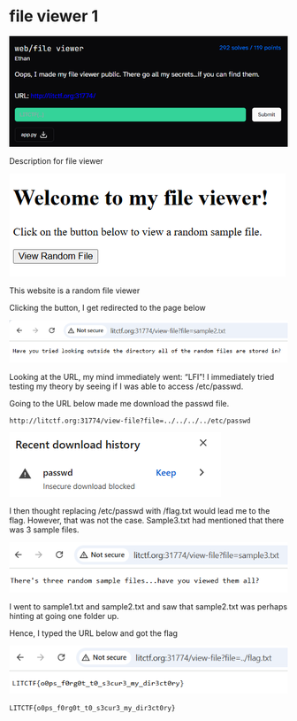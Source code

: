 # file viewer 1

![Alt text](images/file-viewer-desc.png)

Description for file viewer


![Alt text](images/fv1-1.png)

This website is a random file viewer

Clicking the button, I get redirected to the page below

![Alt text](images/fv1-2.png)

Looking at the URL, my mind immediately went: “LFI”! I immediately tried testing my theory by seeing if I was able to access /etc/passwd.

Going to the URL below made me download the passwd file.

```
http://litctf.org:31774/view-file?file=../../../../etc/passwd
```

![Alt text](images/fv1-3.png)

I then thought replacing /etc/passwd with /flag.txt would lead me to the flag. However, that was not the case. Sample3.txt had mentioned that there was 3 sample files.

![Alt text](images/fv1-4.png)

I went to sample1.txt and sample2.txt and saw that sample2.txt was perhaps hinting at going one folder up.

Hence, I typed the URL below and got the flag

![Alt text](images/fv1-5.png)

```
LITCTF{o0ps_f0rg0t_t0_s3cur3_my_dir3ct0ry}
```